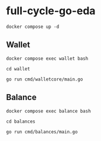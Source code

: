 # full-cycle-go-eda

```
docker compose up -d
```
## Wallet
```
docker compose exec wallet bash
```
```
cd wallet
```
```
go run cmd/walletcore/main.go
```
## Balance
```
docker compose exec balance bash
```
```
cd balances
```
```
go run cmd/balances/main.go
```
